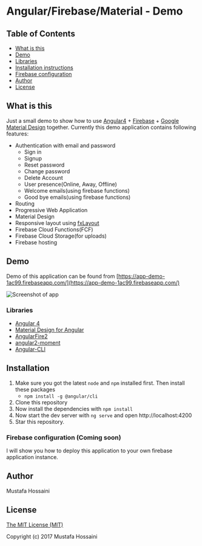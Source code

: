 # Angular/Firebase/Material - Demo
## Table of Contents
 * [What is this](#what-is-this)
 * [Demo](#demo)
 * [Libraries](#libraries)
 * [Installation instructions](#installation)
 * [Firebase configuration](#user-content-firebase-configuration-coming-soon)
 * [Author](#author)
 * [License](#license)

## What is this
Just a small demo to show how to use [Angular4](https://angular.io/) + [Firebase](https://firebase.google.com/) +
[Google Material Design](https://www.google.com/design/spec/material-design/introduction.html) together. Currently
this demo application contains following features:
 * Authentication with email and password
   * Sign in
   * Signup
   * Reset password
   * Change password
   * Delete Account
   * User presence(Online, Away, Offline)
   * Welcome emails(using firebase functions)
   * Good bye emails(using firebase functions)
 * Routing
 * Progressive Web Application
 * Material Design
 * Responsive layout using [fxLayout](https://github.com/angular/flex-layout)
 * Firebase Cloud Functions(FCF)
 * Firebase Cloud Storage(for uploads)
 * Firebase hosting

## Demo
Demo of this application can be found from [https://app-demo-1ac99.firebaseapp.com/](https://app-demo-1ac99.firebaseapp.com/)

![Screenshot of app](https://i.imgur.com/z7tjlBd.png)

### Libraries
 * [Angular 4](https://github.com/angular/angular)
 * [Material Design for Angular](https://github.com/angular/material2)
 * [AngularFire2](https://github.com/angular/angularfire2)
 * [angular2-moment](https://github.com/urish/angular2-moment)
 * [Angular-CLI](https://github.com/angular/angular-cli)


## Installation
 1. Make sure you got the latest `node` and `npm` installed first. Then install these packages
      * `npm install -g @angular/cli`
 2. Clone this repository
 3. Now install the dependencies with `npm install`
 4. Now start the dev server with `ng serve` and open http://localhost:4200
 5. Star this repository.

### Firebase configuration (Coming soon)
I will show you how to deploy this application to your own firebase application instance.

## Author
Mustafa Hossaini

## License
[The MIT License (MIT)](LICENSE)

Copyright (c) 2017 Mustafa Hossaini
